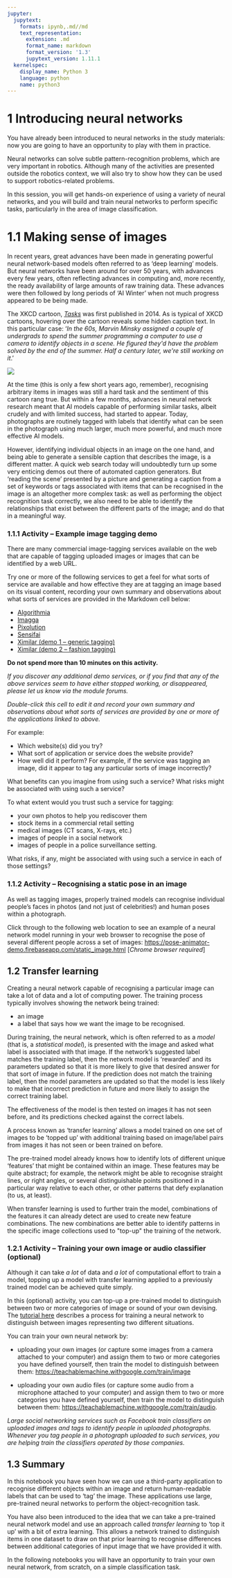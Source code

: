```yaml
---
jupyter:
  jupytext:
    formats: ipynb,.md//md
    text_representation:
      extension: .md
      format_name: markdown
      format_version: '1.3'
      jupytext_version: 1.11.1
  kernelspec:
    display_name: Python 3
    language: python
    name: python3
---
```


# 1 Introducing neural networks

You have already been introduced to neural networks in the study materials: now you are going to have an opportunity to play with them in practice.

Neural networks can solve subtle pattern-recognition problems, which are very important in robotics. Although many of the activities are presented outside the robotics context, we will also try to show how they can be used to support robotics-related problems.

In this session, you will get hands-on experience of using a variety of neural networks, and you will build and train neural networks to perform specific tasks, particularly in the area of image classification.


# 1.1 Making sense of images

In recent years, great advances have been made in generating powerful neural network-based models often referred to as ‘deep learning’ models. But neural networks have been around for over 50 years, with advances every few years, often reflecting advances in computing and, more recently, the ready availability of large amounts of raw training data. These advances were then followed by long periods of ‘AI Winter’ when not much progress appeared to be being made.

The XKCD cartoon, [*Tasks*](https://xkcd.com/1425/) was first published in 2014. As is typical of XKCD cartoons, hovering over the cartoon reveals some hidden caption text. In this particular case: ‘_In the 60s, Marvin Minsky assigned a couple of undergrads to spend the summer programming a computer to use a camera to identify objects in a scene. He figured they'd have the problem solved by the end of the summer. Half a century later, we're still working on it_.’ 

[![](../images/xkcd_tasks.png)](https://xkcd.com/1425/)

At the time (this is only a few short years ago, remember), recognising arbitrary items in images was still a hard task and the sentiment of this cartoon rang true. But within a few months, advances in neural network research meant that AI models capable of performing similar tasks, albeit crudely and with limited success, had started to appear. Today, photographs are routinely tagged with labels that identify what can be seen in the photograph using much larger, much more powerful, and much more effective AI models.

However, identifying individual objects in an image on the one hand, and being able to generate a sensible caption that describes the image, is a different matter. A quick web search today will undoubtedly turn up some very enticing demos out there of automated caption generators. But ‘reading the scene’ presented by a picture and generating a caption from a set of keywords or tags associated with items that can be recognised in the image is an altogether more complex task: as well as performing the object recognition task correctly, we also need to be able to identify the relationships that exist between the different parts of the image; and do that in a meaningful way.


<!-- #region activity=true -->
### 1.1.1 Activity – Example image tagging demo

There are many commercial image-tagging services available on the web that are capable of tagging uploaded images or images that can be identified by a web URL.

Try one or more of the following services to get a feel for what sorts of service are available and how effective they are at tagging an image based on its visual content, recording your own summary and observations about what sorts of services are provided in the Markdown cell below: 

- [Algorithmia](https://demos.algorithmia.com/image-tagger)
- [Imagga](https://imagga.com/auto-tagging-demo)
- [Pixolution](https://pixolution.io/keyword-suggestion)
- [Sensifai](https://demo.sensifai.com/)
- [Ximilar (demo 1 – generic tagging)](https://demo.ximilar.com/)
- [Ximilar (demo 2 – fashion tagging)](https://demo.ximilar.com/fashion/fashion-tagging)

__Do not spend more than 10 minutes on this activity.__

*If you discover any additional demo services, or if you find that any of the above services seem to have either stopped working, or disappeared, please let us know via the module forums.*
<!-- #endregion -->

<!-- #region student=true -->
*Double-click this cell to edit it and record your own summary and observations about what sorts of services are provided by one or more of the applications linked to above.*

For example:

- Which website(s) did you try?
- What sort of application or service does the website provide?
- How well did it perform? For example, if the service was tagging an image, did it appear to tag any particular sorts of image incorrectly?

What benefits can you imagine from using such a service? What risks might be associated with using such a service? 

To what extent would you trust such a service for tagging:

- your own photos to help you rediscover them
- stock items in a commercial retail setting
- medical images (CT scans, X-rays, etc.)
- images of people in a social network
- images of people in a police surveillance setting.

What risks, if any, might be associated with using such a service in each of those settings?
<!-- #endregion -->

<!-- #region activity=true -->
### 1.1.2 Activity – Recognising a static pose in an image

As well as tagging images, properly trained models can recognise individual people’s faces in photos (and not just of celebrities!) and human poses within a photograph.

Click through to the following web location to see an example of a neural network model running in your web browser to recognise the pose of several different people across a set of images: https://pose-animator-demo.firebaseapp.com/static_image.html [*Chrome browser required*]

<!-- #endregion -->


## 1.2 Transfer learning

Creating a neural network capable of recognising a particular image can take a lot of data and a lot of computing power. The training process typically involves showing the network being trained:

- an image
- a label that says how we want the image to be recognised.

During training, the neural network, which is often referred to as a *model* (that is, a *statistical model*), is presented with the image and asked what label is associated with that image. If the network’s suggested label matches the training label, then the network model is ‘rewarded’ and its parameters updated so that it is more likely to give that desired answer for that sort of image in future. If the prediction does not match the training label, then the model parameters are updated so that the model is less likely to make that incorrect prediction in future and more likely to assign the correct training label.

The effectiveness of the model is then tested on images it has not seen before, and its predictions checked against the correct labels.

A process known as ‘transfer learning’ allows a model trained on one set of images to be ‘topped up’ with additional training based on image/label pairs from images it has not seen or been trained on before. 

The pre-trained model already knows how to identify lots of different unique ‘features’ that might be contained within an image. These features may be quite abstract; for example, the network might be able to recognise straight lines, or right angles, or several distinguishable points positioned in a particular way relative to each other, or other patterns that defy explanation (to us, at least).

When transfer learning is used to further train the model, combinations of the features it can already detect are used to create new feature combinations. The new combinations are better able to identify patterns in the specific image collections used to "top-up" the training of the network.

<!-- #region activity=true -->
### 1.2.1 Activity – Training your own image or audio classifier (optional)

Although it can take *a lot* of data and *a lot* of computational effort to train a model, topping up a model with transfer learning applied to a previously trained model can be achieved quite simply.

In this (optional) activity, you can top-up a pre-trained model to distinguish between two or more categories of image or sound of your own devising. The [tutorial here](https://blog.google/technology/ai/teachable-machine/) describes a process for training a neural network to distinguish between images representing two different situations.

You can train your own neural network by:

- uploading your own images (or capture some images from a camera attached to your computer) and assign them to two or more categories you have defined yourself, then train the model to distinguish between them: https://teachablemachine.withgoogle.com/train/image

- uploading your own audio files (or capture some audio from a microphone attached to your computer) and assign them to two or more categories you have defined yourself, then train the model to distinguish between them: https://teachablemachine.withgoogle.com/train/audio.
<!-- #endregion -->

<!-- #region tags=["alert-danger"] -->
*Large social networking services such as Facebook train classifiers on uploaded images and tags to identify people in uploaded photographs. Whenever you tag people in a photograph uploaded to such services, you are helping train the classifiers operated by those companies.*
<!-- #endregion -->

## 1.3 Summary

In this notebook you have seen how we can use a third-party application to recognise different objects within an image and return human-readable labels that can be used to ‘tag’ the image. These applications use large, pre-trained neural networks to perform the object-recognition task.

You have also been introduced to the idea that we can take a pre-trained neural network model and use an approach called *transfer learning* to ‘top it up’ with a bit of extra learning. This allows a network trained to distinguish items in one dataset to draw on that prior learning to recognise differences between additional categories of input image that we have provided it with.

In the following notebooks you will have an opportunity to train your own neural network, from scratch, on a simple classification task.
